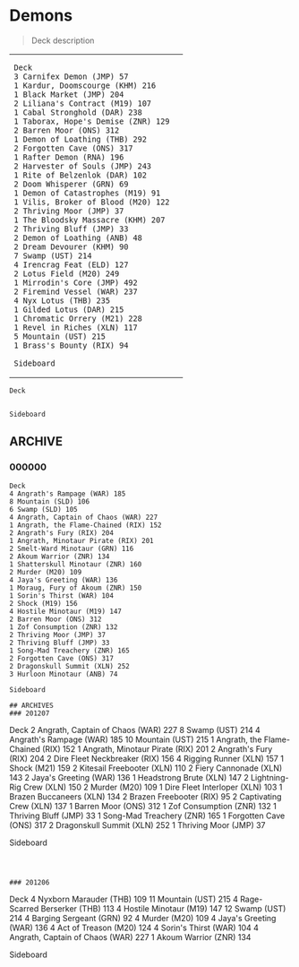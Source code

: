 # Demons
> Deck description

<table>
<tr>
<td>

```
Deck
3 Carnifex Demon (JMP) 57
1 Kardur, Doomscourge (KHM) 216
1 Black Market (JMP) 204
2 Liliana's Contract (M19) 107
1 Cabal Stronghold (DAR) 238
1 Taborax, Hope's Demise (ZNR) 129
2 Barren Moor (ONS) 312
1 Demon of Loathing (THB) 292
2 Forgotten Cave (ONS) 317
1 Rafter Demon (RNA) 196
2 Harvester of Souls (JMP) 243
1 Rite of Belzenlok (DAR) 102
2 Doom Whisperer (GRN) 69
1 Demon of Catastrophes (M19) 91
1 Vilis, Broker of Blood (M20) 122
2 Thriving Moor (JMP) 37
1 The Bloodsky Massacre (KHM) 207
2 Thriving Bluff (JMP) 33
2 Demon of Loathing (ANB) 48
2 Dream Devourer (KHM) 90
7 Swamp (UST) 214
4 Irencrag Feat (ELD) 127
2 Lotus Field (M20) 249
1 Mirrodin's Core (JMP) 492
2 Firemind Vessel (WAR) 237
4 Nyx Lotus (THB) 235
1 Gilded Lotus (DAR) 215
1 Chromatic Orrery (M21) 228
1 Revel in Riches (XLN) 117
5 Mountain (UST) 215
1 Brass's Bounty (RIX) 94

Sideboard
```
</td>
<td valign="top">

![]()

</td>
</tr>
<table>




```
Deck


Sideboard
```

## ARCHIVE
### 000000
```
Deck
4 Angrath's Rampage (WAR) 185
8 Mountain (SLD) 106
6 Swamp (SLD) 105
4 Angrath, Captain of Chaos (WAR) 227
1 Angrath, the Flame-Chained (RIX) 152
2 Angrath's Fury (RIX) 204
1 Angrath, Minotaur Pirate (RIX) 201
2 Smelt-Ward Minotaur (GRN) 116
2 Akoum Warrior (ZNR) 134
1 Shatterskull Minotaur (ZNR) 160
2 Murder (M20) 109
4 Jaya's Greeting (WAR) 136
1 Moraug, Fury of Akoum (ZNR) 150
1 Sorin's Thirst (WAR) 104
2 Shock (M19) 156
4 Hostile Minotaur (M19) 147
2 Barren Moor (ONS) 312
1 Zof Consumption (ZNR) 132
2 Thriving Moor (JMP) 37
2 Thriving Bluff (JMP) 33
1 Song-Mad Treachery (ZNR) 165
2 Forgotten Cave (ONS) 317
2 Dragonskull Summit (XLN) 252
3 Hurloon Minotaur (ANB) 74

Sideboard

```





```
## ARCHIVES
### 201207
```
Deck
2 Angrath, Captain of Chaos (WAR) 227
8 Swamp (UST) 214
4 Angrath's Rampage (WAR) 185
10 Mountain (UST) 215
1 Angrath, the Flame-Chained (RIX) 152
1 Angrath, Minotaur Pirate (RIX) 201
2 Angrath's Fury (RIX) 204
2 Dire Fleet Neckbreaker (RIX) 156
4 Rigging Runner (XLN) 157
1 Shock (M21) 159
2 Kitesail Freebooter (XLN) 110
2 Fiery Cannonade (XLN) 143
2 Jaya's Greeting (WAR) 136
1 Headstrong Brute (XLN) 147
2 Lightning-Rig Crew (XLN) 150
2 Murder (M20) 109
1 Dire Fleet Interloper (XLN) 103
1 Brazen Buccaneers (XLN) 134
2 Brazen Freebooter (RIX) 95
2 Captivating Crew (XLN) 137
1 Barren Moor (ONS) 312
1 Zof Consumption (ZNR) 132
1 Thriving Bluff (JMP) 33
1 Song-Mad Treachery (ZNR) 165
1 Forgotten Cave (ONS) 317
2 Dragonskull Summit (XLN) 252
1 Thriving Moor (JMP) 37

Sideboard

```



### 201206
```
Deck
4 Nyxborn Marauder (THB) 109
11 Mountain (UST) 215
4 Rage-Scarred Berserker (THB) 113
4 Hostile Minotaur (M19) 147
12 Swamp (UST) 214
4 Barging Sergeant (GRN) 92
4 Murder (M20) 109
4 Jaya's Greeting (WAR) 136
4 Act of Treason (M20) 124
4 Sorin's Thirst (WAR) 104
4 Angrath, Captain of Chaos (WAR) 227
1 Akoum Warrior (ZNR) 134

Sideboard

```

